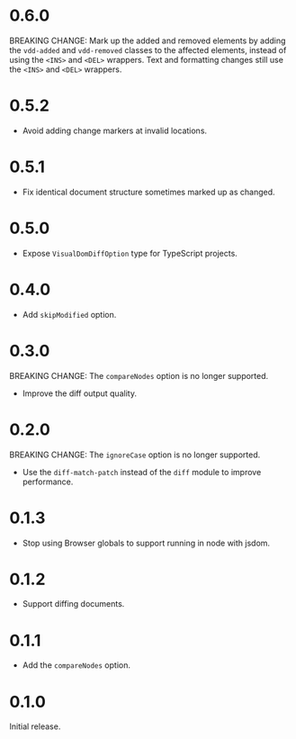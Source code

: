 # 0.6.0

BREAKING CHANGE: Mark up the added and removed elements by adding the `vdd-added` and `vdd-removed` classes to the affected elements, instead of using the `<INS>` and `<DEL>` wrappers. Text and formatting changes still use the `<INS>` and `<DEL>` wrappers.

# 0.5.2

- Avoid adding change markers at invalid locations.

# 0.5.1

- Fix identical document structure sometimes marked up as changed.

# 0.5.0

- Expose `VisualDomDiffOption` type for TypeScript projects.

# 0.4.0

- Add `skipModified` option.

# 0.3.0

BREAKING CHANGE: The `compareNodes` option is no longer supported.

- Improve the diff output quality.

# 0.2.0

BREAKING CHANGE: The `ignoreCase` option is no longer supported.

- Use the `diff-match-patch` instead of the `diff` module to improve performance.

# 0.1.3

- Stop using Browser globals to support running in node with jsdom.

# 0.1.2

- Support diffing documents.

# 0.1.1

- Add the `compareNodes` option.

# 0.1.0

Initial release.
